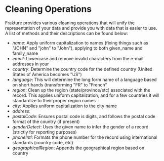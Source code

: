 # Cleaning Operations

Frakture provides various cleaning operations that will unify the representation of your data and provide you with data that is easier to use.
A list of methods and their descriptions can be found below:

- *name*: Apply uniform capitalization to names (fixing things such as "JOHN" and "john" to "John"), applying to both given_name and family_name
- *email*: Lowercase and remove invalid characters from the e-mail addresses in your 
- *country*: Determine the country code for the defined country (United States of America becomes "US")
- *language*: This will determine the long form name of a language based on short hands (transforming "FR" to "French"
- *region*: Clean up the region (state/province/etc) associated with the record. This applies uniform capitalization, and for a few countries it will standardize to their proper region names
- *city*: Applies uniform capitalization to the city name
- *address*:
- *postalCode*: Ensures postal code is digits, and follows the postal code format of the country (if present)
- *genderDetect*: Uses the given name to infer the gender of a record (strictly for reporting purposes)
- *phoneIntl*: Formats the phone number for the record using international standards (country code, etc)
- *geographicalRegion*: Appends the geographical region based on country
